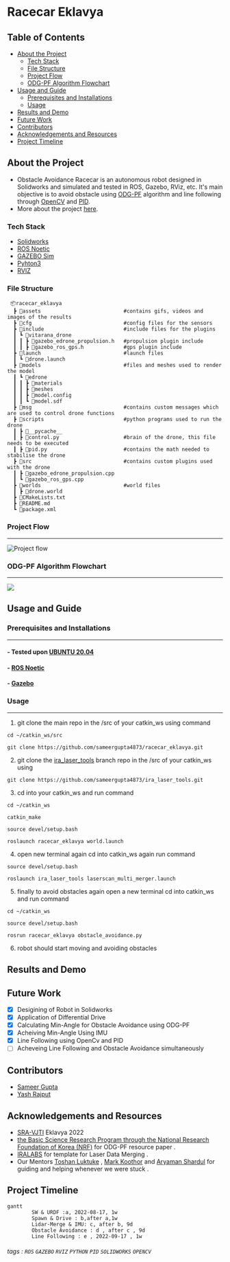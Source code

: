 

Racecar Eklavya
===


## Table of Contents
 - [About the Project](#about-the-project)
    - [Tech Stack](#tech-stack)
    - [File Structure](#file-structure)
    - [Project Flow](#project-flow)
    - [ODG-PF Algorithm Flowchart](#ODG-PF-Algorithm-Flowchart) 
 - [Usage and Guide](#usage-and-guide)
    - [Prerequisites and Installations](#prerequisites-and-installations)
    - [Usage](#usage)
 - [Results and Demo](#results-and-demo)
 - [Future Work](#future-work)
 - [Contributors](#contributors)
 - [Acknowledgements and Resources](#acknowledgements-and-resources)
 - [Project Timeline](#project-timeline)



## About the Project

- Obstacle Avoidance Racecar is an autonomous robot designed in Solidworks and simulated and tested in ROS, Gazebo, RViz, etc. It's main objective is to avoid obstacle using [ODG-PF](https://www.hindawi.com/journals/jat/2018/5041401/) algorithm and line following through [OpenCV](https://opencv.org/) and [PID](https://en.wikipedia.org/wiki/PID_controller).
- More about the project [here](https://github.com/sameergupta4873/racecar_eklavya/).

 ### Tech Stack
   *  [Solidworks](https://www.solidworks.com/)
   *  [ROS Noetic](http://wiki.ros.org/noetic)
   *  [GAZEBO Sim](https://classic.gazebosim.org/)
   *  [Pyhton3](https://www.python.org/about/)
   *  [RVIZ](http://wiki.ros.org/rviz)

 ### File Structure 


     📦racecar_eklavya
      ┣ 📂assets                           #contains gifs, videos and images of the results
      ┣ 📂cfg                              #config files for the sensors
      ┣ 📂include                          #include files for the plugins
      ┃ ┗ 📂vitarana_drone
      ┃ ┃ ┣ 📜gazebo_edrone_propulsion.h   #propulsion plugin include
      ┃ ┃ ┣ 📜gazebo_ros_gps.h             #gps plugin include
      ┣ 📂launch                           #launch files
      ┃ ┗ 📜drone.launch
      ┣ 📂models                           #files and meshes used to render the model
      ┃ ┗ 📂edrone
      ┃ ┃ ┣ 📂materials
      ┃ ┃ ┣ 📂meshes
      ┃ ┃ ┣ 📜model.config
      ┃ ┃ ┗ 📜model.sdf
      ┣ 📂msg                              #contains custom messages which are used to control drone functions
      ┣ 📂scripts                          #python programs used to run the drone
      ┃ ┣ 📂__pycache__
      ┃ ┣ 📜control.py                     #brain of the drone, this file needs to be executed
      ┃ ┣ 📜pid.py                         #contains the math needed to stabilise the drone
      ┣ 📂src                              #contains custom plugins used with the drone
      ┃ ┣ 📜gazebo_edrone_propulsion.cpp
      ┃ ┗ 📜gazebo_ros_gps.cpp
      ┣ 📂worlds                           #world files
      ┃ ┣ 📜drone.world
      ┣ 📜CMakeLists.txt
      ┣ 📜README.md
      ┗ 📜package.xml
 ### Project Flow
---
![Project flow](https://user-images.githubusercontent.com/95731926/193292146-253c363b-d5e7-4f59-85fa-5d25564f0838.png)
 
 ### ODG-PF Algorithm Flowchart
---
![](https://i.imgur.com/3Y7zk6t.png)



## Usage and Guide

### Prerequisites and Installations
___

 ####  - Tested upon [UBUNTU 20.04](https://ubuntu.com/server/docs/installation)
 ####  - [ROS Noetic](http://wiki.ros.org/noetic/Installation/Ubuntu)
 ####  - [Gazebo](https://classic.gazebosim.org/tutorials?tut=install_ubuntu&cat=install#InstallGazebousingUbuntupackages)

### Usage
___
1. git clone the main repo in the /src of your catkin_ws using command

```
cd ~/catkin_ws/src
```

```
git clone https://github.com/sameergupta4873/racecar_eklavya.git
```

2. git clone the [ira_laser_tools](https://github.com/sameergupta4873/ira_laser_tools.git) branch repo in the /src of your catkin_ws using

```
git clone https://github.com/sameergupta4873/ira_laser_tools.git
```

3. cd into your catkin_ws and run command 

```
cd ~/catkin_ws
```

```
catkin_make
```

```
source devel/setup.bash
```

```
roslaunch racecar_eklavya world.launch
```

4. open new terminal again cd into catkin_ws again run command 

```
source devel/setup.bash
```

```
roslaunch ira_laser_tools laserscan_multi_merger.launch
```

5. finally to avoid obstacles again open a new terminal cd into catkin_ws and run command

```
cd ~/catkin_ws
```

```
source devel/setup.bash
```

```
rosrun racecar_eklavya obstacle_avoidance.py
```

6. robot should start moving and avoiding obstacles

Results and Demo
---

Future Work
---
- [x] Desigining of Robot in Solidworks
- [x] Application of Differential Drive 
- [x] Calculating Min-Angle for Obstacle Avoidance using ODG-PF
- [x] Acheiving Min-Angle Using IMU
- [x] Line Following using OpenCv and PID 
- [ ] Acheveing Line Following and Obstacle Avoidance simultaneously

Contributors
---
- [Sameer Gupta](https://github.com/sameergupta4873)
- [Yash Rajput](https://github.com/Yashrajput9232)

Acknowledgements and Resources
---
 - [SRA-VJTI](https://github.com/SRA-VJTI)  Eklavya 2022
 - [the Basic Science Research Program through the National Research Foundation of Korea (NRF)](https://www.nrf.re.kr/eng/index) for ODG-PF resource paper .
 - [IRALABS](https://github.com/iralabdisco) for template for Laser Data Merging .
 - Our Mentors [Toshan Luktuke](https://github.com/toshan-luktuke) , [Mark Koothor](https://github.com/marck3131) and [Aryaman Shardul](https://github.com/Aryaman22102002) for guiding and helping whenever we were stuck .


Project Timeline
---
```mermaid
gantt
        SW & URDF :a, 2022-08-17, 1w
        Spawn & Drive : b,after a,1w
        Lidar-Merge & IMU: c, after b, 9d
        Obstacle Avoidance : d , after c , 9d
        Line Following : e , 2022-09-17 , 1w

```



###### tags : `ROS` `GAZEBO` `RVIZ` `PYTHON` `PID` `SOLIDWORKS` `OPENCV`
